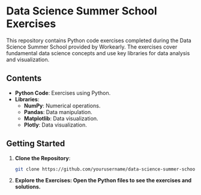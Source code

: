 # Data Science Summer School Exercises

This repository contains Python code exercises completed during the Data Science Summer School provided by Workearly. The exercises cover fundamental data science concepts and use key libraries for data analysis and visualization.

## Contents

- **Python Code**: Exercises using Python.
- **Libraries**:
  - **NumPy**: Numerical operations.
  - **Pandas**: Data manipulation.
  - **Matplotlib**: Data visualization.
  - **Plotly**: Data visualization.

## Getting Started

1. **Clone the Repository**:
   ```bash
   git clone https://github.com/yourusername/data-science-summer-school-exercises.git

2. **Explore the Exercises: Open the Python files to see the exercises and solutions.**
